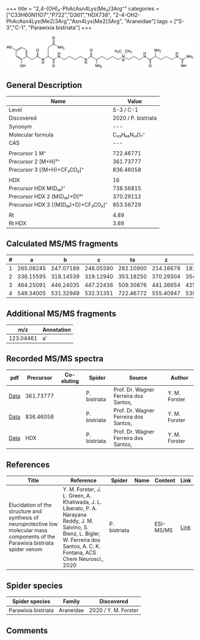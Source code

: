 +++
title = "2,4-(OH)₂-PhAcAsn4Lys(Me₂)3Arg⁺"
categories = ["C33H60N11O7","P722","D361","HDX738",
"2-4-OH2-PhAcAsn4Lys(Me2)3Arg","Asn4Lys(Me2)3Arg",
"Araneidae"]
tags = ["S-3","C-1",
"Parawixia bistriata"]
+++

![](/img/2-4-OH2-PhAcAsn4Lys(Me2)3Arg.png)

## General Description

| Name                       | Value              |
|----------------------------|--------------------|
| Level                      | S-3 / C-1          |
| Discovered                 | 2020 / P. bistriata |
| Synonym                    | ---                |
| Molecular formula          | C₃₃H₆₀N₁₁O₇⁺                   |
| CAS                        | ---                |
|                            |                    |
| Precursor 1  M⁺         | 722.46771                   |
| Precursor 2 [M+H]²⁺       | 361.73777                   |
| Precursor 3 [(M+H)+CF₃CO₂]⁺              | 836.46058                   |
|                            |                    |
| HDX                        | 16                   |
| Precursor HDX    M(D₁₆)⁺   | 738.56815                   |
| Precursor HDX 2 [M(D₁₆)+D]²⁺ | 370.29112                   |
| Precursor HDX 3 [(M(D₁₆)+D)+CF₃CO₂]⁺           | 853.56729                   |
|                            |                    |
| Rt                         | 4.89                   |
| Rt HDX                     | 3.69                   |

## Calculated MS/MS fragments

| # | a         | b         | c         | ta        | z         | y         | tz        |
|---|-----------|-----------|-----------|-----------|-----------|-----------|-----------|
| 1 | 265.08245 | 247.07189 | 248.05590 | 282.10900 | 214.16678 | 197.14023 | 259.22463 |
| 2 | 336.15595 | 318.14539 | 319.12940 | 353.18250 | 370.29304 | 354.27432 | 387.31959 |
| 3 | 464.25091 | 446.24035 | 447.22436 | 509.30876 | 441.36654 | 425.34782 | 458.39309 |
| 4 | 549.34005 | 531.32949 | 532.31351 | 722.46772 | 555.40947 | 539.39075 | 572.43602 |

## Additional MS/MS fragments

| m/z       | Annotation |
|-----------|------------|
| 123.04461 | a'         |

## Recorded MS/MS spectra

| pdf                                             | Precursor | Co-eluting | Spider      | Source                       | Author        |
|-------------------------------------------------|-----------|------------|-------------|------------------------------|---------------|
| [Data](/pdf/P-bistriata/722_2-4-OH2-PhAcAsn4Lys(Me2)3Arg_Pb_2.pdf) | 361.73777 |           | P. bistriata | Prof. Dr. Wagner Ferreira dos Santos,  | Y. M. Forster |
| [Data](/pdf/P-bistriata/722_2-4-OH2-PhAcAsn4Lys(Me2)3Arg_Pb_3.pdf) | 836.46058 |           | P. bistriata | Prof. Dr. Wagner Ferreira dos Santos,  | Y. M. Forster |
| [Data](/pdf/P-bistriata/722_2-4-OH2-PhAcAsn4Lys(Me2)3Arg_Pb_HDX.pdf) | HDX |           | P. bistriata | Prof. Dr. Wagner Ferreira dos Santos,  | Y. M. Forster |


## References

| Title | Reference | Spider | Name | Content | Link |
|-------|-----------|--------|------|---------|------|
| Elucidation of the structure and synthesis of neuroprotective low molecular mass components of the Parawixia bistriata spider venom      | Y. M. Forster, J. L. Green, A. Khatiwada, J. L. Liberato, P. A. Narayana Reddy, J. M. Salvino, S. Bienz, L. Bigler, W. Ferreira dos Santos, A. C. K. Fontana, ACS Chem Neurosci., 2020          | P. bistriata       |      | ESI-MS/MS        | [Link](https://pubs.acs.org/doi/10.1021/acschemneuro.0c00007)     |

## Spider species

| Spider species     | Family     | Discovered           |
|--------------------|------------|----------------------|
| Parawixia bistriata | Araneidae | 2020 / Y. M. Forster |


## Comments